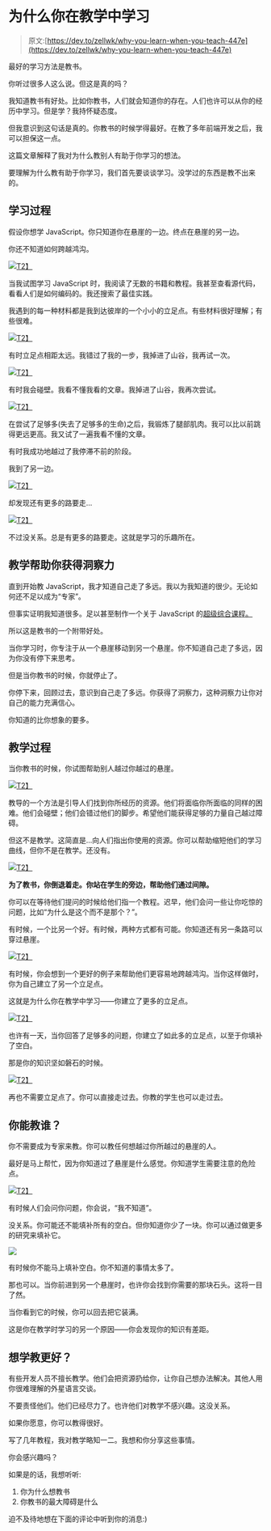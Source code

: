 # 为什么你在教学中学习

> 原文:[https://dev.to/zellwk/why-you-learn-when-you-teach-447e](https://dev.to/zellwk/why-you-learn-when-you-teach-447e)

最好的学习方法是教书。

你听过很多人这么说。但这是真的吗？

我知道教书有好处。比如你教书，人们就会知道你的存在。人们也许可以从你的经历中学习。但是学？我持怀疑态度。

但我意识到这句话是真的。你教书的时候学得最好。在教了多年前端开发之后，我可以担保这一点。

这篇文章解释了我对为什么教别人有助于你学习的想法。

要理解为什么教有助于你学习，我们首先要谈谈学习。没学过的东西是教不出来的。

## 学习过程

假设你想学 JavaScript。你只知道你在悬崖的一边。终点在悬崖的另一边。

你还不知道如何跨越鸿沟。

[![](../Images/7525a61d514eaba1dff116b98b5f8d08.png)T2】](https://res.cloudinary.com/practicaldev/image/fetch/s--hNbOYEzp--/c_limit%2Cf_auto%2Cfl_progressive%2Cq_auto%2Cw_880/https://zellwk.com/images/2018/teaching/comic1.jpg)

当我试图学习 JavaScript 时，我阅读了无数的书籍和教程。我甚至查看源代码，看看人们是如何编码的。我还搜索了最佳实践。

我遇到的每一种材料都是我到达彼岸的一个小小的立足点。有些材料很好理解；有些很难。

[![](../Images/80847ec27400f5def7986aae63ea24f5.png)T2】](https://res.cloudinary.com/practicaldev/image/fetch/s--qp8F7J5L--/c_limit%2Cf_auto%2Cfl_progressive%2Cq_auto%2Cw_880/https://zellwk.com/images/2018/teaching/comic2.jpg)

有时立足点相距太远。我错过了我的一步，我掉进了山谷，我再试一次。

[![](../Images/8e359c24ac9d3e8f9e998968e33a9106.png)T2】](https://res.cloudinary.com/practicaldev/image/fetch/s--c04GK2Tj--/c_limit%2Cf_auto%2Cfl_progressive%2Cq_auto%2Cw_880/https://zellwk.com/images/2018/teaching/comic3.jpg)

有时我会碰壁。我看不懂我看的文章。我掉进了山谷，我再次尝试。

[![](../Images/61fc29a2d0f4bd1b2fa184dac274f45d.png)T2】](https://res.cloudinary.com/practicaldev/image/fetch/s--N36XeoeR--/c_limit%2Cf_auto%2Cfl_progressive%2Cq_auto%2Cw_880/https://zellwk.com/images/2018/teaching/comic4.jpg)

在尝试了足够多(失去了足够多的生命)之后，我锻炼了腿部肌肉。我可以比以前跳得更远更高。我又试了一遍我看不懂的文章。

有时我成功地越过了我停滞不前的阶段。

我到了另一边。

[![](../Images/551c58e028729b622e85a94138abcc2e.png)T2】](https://res.cloudinary.com/practicaldev/image/fetch/s--_6p0Wvej--/c_limit%2Cf_auto%2Cfl_progressive%2Cq_auto%2Cw_880/https://zellwk.com/images/2018/teaching/comic5.jpg)

却发现还有更多的路要走...

[![](../Images/bddb7bbcb87c88ebf224c813a25d0f32.png)T2】](https://res.cloudinary.com/practicaldev/image/fetch/s--dvqwMrke--/c_limit%2Cf_auto%2Cfl_progressive%2Cq_auto%2Cw_880/https://zellwk.com/images/2018/teaching/comic6.jpg)

不过没关系。总是有更多的路要走。这就是学习的乐趣所在。

## 教学帮助你获得洞察力

直到开始教 JavaScript，我才知道自己走了多远。我以为我知道的很少。无论如何还不足以成为“专家”。

但事实证明我知道很多。足以甚至制作一个关于 JavaScript 的[超级综合课程。](https://learnjavascript.today)

所以这是教书的一个附带好处。

当你学习时，你专注于从一个悬崖移动到另一个悬崖。你不知道自己走了多远，因为你没有停下来思考。

但是当你教书的时候，你就停止了。

你停下来，回顾过去，意识到自己走了多远。你获得了洞察力，这种洞察力让你对自己的能力充满信心。

你知道的比你想象的要多。

## 教学过程

当你教书的时候，你试图帮助别人越过你越过的悬崖。

[![](../Images/44bef6aef776deeac9e9bfccc9ec9341.png)T2】](https://res.cloudinary.com/practicaldev/image/fetch/s--QZuc1nZn--/c_limit%2Cf_auto%2Cfl_progressive%2Cq_auto%2Cw_880/https://zellwk.com/images/2018/teaching/comic7.jpg)

教导的一个方法是引导人们找到你所经历的资源。他们将面临你所面临的同样的困难。他们会碰壁；他们会错过他们的脚步。希望他们能获得足够的力量自己越过障碍。

但这不是教学。这简直是...向人们指出你使用的资源。你可以帮助缩短他们的学习曲线，但你不是在教学。还没有。

[![](../Images/69f95e05799782f90a13afb1aafb1c53.png)T2】](https://res.cloudinary.com/practicaldev/image/fetch/s--SH_8hg-H--/c_limit%2Cf_auto%2Cfl_progressive%2Cq_auto%2Cw_880/https://zellwk.com/images/2018/teaching/comic8.jpg)

**为了教书，你倒退着走。你站在学生的旁边，帮助他们通过间隙。**

你可以在等待他们提问的时候给他们指一个教程。迟早，他们会问一些让你吃惊的问题，比如“为什么是这个而不是那个？”。

有时候，一个比另一个好。有时候，两种方式都有可能。你知道还有另一条路可以穿过悬崖。

[![](../Images/f000d2dd19abb9031a02b193889146a4.png)T2】](https://res.cloudinary.com/practicaldev/image/fetch/s--g4GdNR0R--/c_limit%2Cf_auto%2Cfl_progressive%2Cq_auto%2Cw_880/https://zellwk.com/images/2018/teaching/comic9.jpg)

有时候，你会想到一个更好的例子来帮助他们更容易地跨越鸿沟。当你这样做时，你为自己建立了另一个立足点。

这就是为什么你在教学中学习——你建立了更多的立足点。

[![](../Images/e95dea924ff806c2d8dc4879bcc775f6.png)T2】](https://res.cloudinary.com/practicaldev/image/fetch/s--sVvSradx--/c_limit%2Cf_auto%2Cfl_progressive%2Cq_auto%2Cw_880/https://zellwk.com/images/2018/teaching/comic10.jpg)

也许有一天，当你回答了足够多的问题，你建立了如此多的立足点，以至于你填补了空白。

那是你的知识坚如磐石的时候。

[![](../Images/4e1f64e2e55a0d282ca4aa6cb6b6767e.png)T2】](https://res.cloudinary.com/practicaldev/image/fetch/s--7FexzKIv--/c_limit%2Cf_auto%2Cfl_progressive%2Cq_auto%2Cw_880/https://zellwk.com/images/2018/teaching/comic11.jpg)

再也不需要立足点了。你可以直接走过去。你教的学生也可以走过去。

## 你能教谁？

你不需要成为专家来教。你可以教任何想越过你所越过的悬崖的人。

最好是马上帮忙，因为你知道过了悬崖是什么感觉。你知道学生需要注意的危险点。

[![](../Images/9ec515f719a096fdb91054aaea4facc0.png)T2】](https://res.cloudinary.com/practicaldev/image/fetch/s--LiIyj8Jn--/c_limit%2Cf_auto%2Cfl_progressive%2Cq_auto%2Cw_880/https://zellwk.com/images/2018/teaching/comic12.jpg)

有时候人们会问你问题，你会说，“我不知道”。

没关系。你可能还不能填补所有的空白。但你知道你少了一块。你可以通过做更多的研究来填补它。

[![](../Images/fb3f00551e556899dad6dd752aff1656.png)](https://res.cloudinary.com/practicaldev/image/fetch/s--hRgoxH6---/c_limit%2Cf_auto%2Cfl_progressive%2Cq_auto%2Cw_880/https://zellwk.com/images/2018/teaching/comic13.jpg)

有时候你不能马上填补空白。你不知道的事情太多了。

那也可以。当你前进到另一个悬崖时，也许你会找到你需要的那块石头。这将一目了然。

当你看到它的时候，你可以回去把它装满。

这是你在教学时学习的另一个原因——你会发现你的知识有差距。

## 想学教更好？

有些开发人员不擅长教学。他们会把资源扔给你，让你自己想办法解决。其他人用你很难理解的外星语言交谈。

不要责怪他们。他们已经尽力了。也许他们对教学不感兴趣。这没关系。

如果你愿意，你可以教得很好。

写了几年教程，我对教学略知一二。我想和你分享这些事情。

你会感兴趣吗？

如果是的话，我想听听:

1.  你为什么想教书
2.  你教书的最大障碍是什么

迫不及待地想在下面的评论中听到你的消息:)